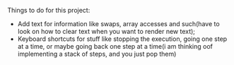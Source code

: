 Things to do for this project:    
- Add text for information like swaps, array accesses and such(have to look on how to clear text when you want to render new text);  
- Keyboard shortcuts for stuff like stopping the execution, going one step at a time, or maybe going back one step at a time(i am thinking oof implementing a stack of steps, and you just pop them)  
